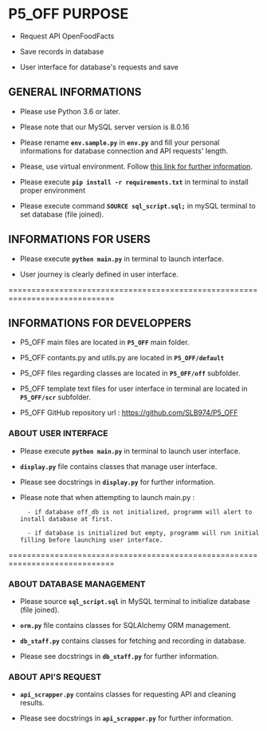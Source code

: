 
# P5_OFF PURPOSE

- Request API OpenFoodFacts

- Save records in database

- User interface for database's requests and save

## GENERAL INFORMATIONS

- Please use Python 3.6 or later.

- Please note that our MySQL server version is 8.0.16

- Please rename **`env.sample.py`** in **`env.py`** and fill your personal informations for database connection and API requests' length.

- Please, use virtual environment. Follow [this link for further information](https://docs.python.org/fr/3/tutorial/venv.html).

- Please execute **`pip install -r requirements.txt`** in terminal to install proper environment

- Please execute command **`SOURCE sql_script.sql;`** in mySQL terminal to set database (file joined).

## INFORMATIONS FOR USERS

- Please execute **`python main.py`** in terminal to launch interface.

- User journey is clearly defined in user interface.

=============================================================================

## INFORMATIONS FOR DEVELOPPERS

- P5_OFF main files are located in **`P5_OFF`** main folder.

- P5_OFF contants.py and utils.py are located in **``P5_OFF/default``**

- P5_OFF files regarding classes are located in **`P5_OFF/off`** subfolder.

- P5_OFF template text files for user interface in terminal are located in **`P5_OFF/scr`** subfolder.

- P5_OFF GitHub repository url : <https://github.com/SLB974/P5_OFF>

### ABOUT USER INTERFACE

- Please execute **`python main.py`** in terminal to launch user interface.

- **`display.py`** file contains classes that manage user interface.

- Please see docstrings in **`display.py`** for further information.

- Please note that when attempting to launch main.py :

        - if database off_db is not initialized, programm will alert to install database at first.

        - if database is initialized but empty, programm will run initial filling before launching user interface.

=============================================================================

### ABOUT DATABASE MANAGEMENT

- Please source **`sql_script.sql`** in MySQL terminal to initialize database (file joined).

- **`orm.py`** file contains classes for SQLAlchemy ORM management.

- **`db_staff.py`** contains classes for fetching and recording in database.

- Please see docstrings in **`db_staff.py`** for further information.

### ABOUT API'S REQUEST

- **`api_scrapper.py`** contains classes for requesting API and cleaning results.

- Please see docstrings in **`api_scrapper.py`** for further information.
